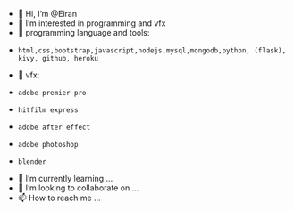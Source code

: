 - 👋 Hi, I’m @Eiran
- 👀 I’m interested in programming and vfx
- 👋 programming language and tools:
-     html,css,bootstrap,javascript,nodejs,mysql,mongodb,python, (flask), kivy, github, heroku
- 💞️ vfx:
-     adobe premier pro
-     hitfilm express
-     adobe after effect
-     adobe photoshop
-     blender 
- 🌱 I’m currently learning ...
- 💞️ I’m looking to collaborate on ...
- 📫 How to reach me ...

<!---
Airan250/Airan250 is a ✨ special ✨ repository because its `README.md` (this file) appears on your GitHub profile.
You can click the Preview link to take a look at your changes.
--->
